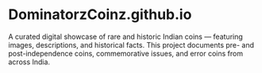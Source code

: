# DominatorzCoinz.github.io
A curated digital showcase of rare and historic Indian coins — featuring images, descriptions, and historical facts. This project documents pre- and post-independence coins, commemorative issues, and error coins from across India.
